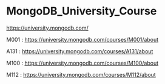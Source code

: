 # MongoDB_University_Course
https://university.mongodb.com/

M001 : https://university.mongodb.com/courses/M001/about

A131 : https://university.mongodb.com/courses/A131/about

M100 : https://university.mongodb.com/courses/M100/about

M112 : https://university.mongodb.com/courses/M112/about
